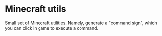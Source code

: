 # Minecraft utils

Small set of Minecraft utilities. Namely, generate a "command sign", which
you can click in game to execute a command.
